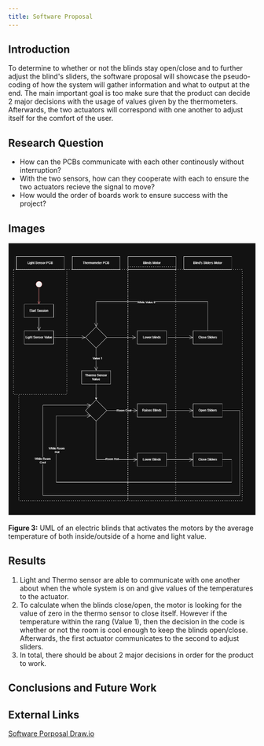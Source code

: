 ```yaml
---
title: Software Proposal
---
```


## Introduction

To determine to whether or not the blinds stay open/close and to further adjust the blind's sliders, the software proposal will showcase the pseudo-coding of how the system will gather information and what to output at the end. The main important goal is too make sure that the product can decide 2 major decisions with the usage of values given by the thermometers. Afterwards, the two actuators will correspond with one another to adjust itself for the comfort of the user.


## Research Question

* How can the PCBs communicate with each other continously without interruption?
* With the two sensors, how can they cooperate with each to ensure the two actuators recieve the signal to move?
* How would the order of boards work to ensure success with the project?

## Images

![Electric Blinds_SProposal](https://raw.githubusercontent.com/EGR304-2025-F-105/Team105.github.io/refs/heads/main/docs/image/Team105_SProposal.drawio.png)

**Figure 3:** UML of an electric blinds that activates the motors by the average temperature of both inside/outside of a home and light value. 


## Results

1. Light and Thermo sensor are able to communicate with one another about when the whole system is on and give values of the temperatures to the actuator.
1. To calculate when the blinds close/open, the motor is looking for the value of zero in the thermo sensor to close itself. However if the temperature within the rang (Value 1), then the decision in the code is whether or not the room is cool enough to keep the blinds open/close. Afterwards, the first actuator communicates to the second to adjust sliders.
1. In total, there should be about 2 major decisions in order for the product to work.

## Conclusions and Future Work



## External Links

[Software Porposal Draw.io](https://app.diagrams.net/#G1wC5pWVfzkhPJWQpIBmeiUbisRbVUanYt#%7B%22pageId%22%3A%22WzpfuVUmJpjsxw9uIVLz%22%7D)




